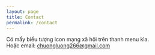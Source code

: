 ```yaml
---
layout: page
title: Contact
permalink: /contact
---
```

Có mấy biểu tượng icon mạng xã hội trên thanh menu kìa. <br>
Hoặc email: chuongluong266@gmail.com


